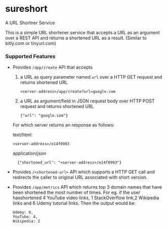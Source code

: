 # sureshort
A URL Shortner Service

This is a simple URL shortener service that accepts a URL as an argument over a REST API and
returns a shortened URL as a result. (Similar to bitly.com or tinyurl.com)

### Supported Features
<p>

- Provides `/app/create` API that accepts
    1. a URL as query parameter named `url` over a HTTP GET request and returns shortened URL
        ```
        <server-address>/app/create?url=google.com
        ```
    2. a URL as argument/field in JSON request body over HTTP POST request and returns shortened URL
        ```
        {"url": "google.com"}
        ```
  For which server returns an response as follows:
  
  text/html:
  ```
  <server-address>/e14f0993
  ```
  application/json
  ```
    {"shortened_url": "<server-address>/e14f0993"}
  ```
- Provides `/<shortened-url>` API which supports a HTTP GET call and redirects the caller to original URL associated with short version.

- Provides `/app/metrics` API which returns top 3 domain names that have been shortened the most
number of times. For eg. if the user hasshortened 4 YouTube video links, 1 StackOverflow link,2
Wikipedia links and 6 Udemy tutorial links. Then the output would be:<br>
    ```
    Udemy: 6,
    YouTube: 4,
    Wikipedia: 2
    ```

</p>